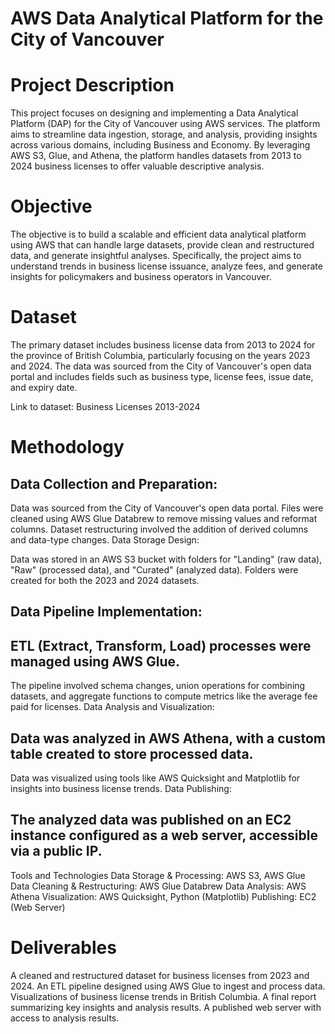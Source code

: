 
# AWS Data Analytical Platform for the City of Vancouver

# Project Description
This project focuses on designing and implementing a Data Analytical Platform (DAP) for the City of Vancouver using AWS services. The platform aims to streamline data ingestion, storage, and analysis, providing insights across various domains, including Business and Economy. By leveraging AWS S3, Glue, and Athena, the platform handles datasets from 2013 to 2024 business licenses to offer valuable descriptive analysis.

# Objective
The objective is to build a scalable and efficient data analytical platform using AWS that can handle large datasets, provide clean and restructured data, and generate insightful analyses. Specifically, the project aims to understand trends in business license issuance, analyze fees, and generate insights for policymakers and business operators in Vancouver.

# Dataset
The primary dataset includes business license data from 2013 to 2024 for the province of British Columbia, particularly focusing on the years 2023 and 2024. The data was sourced from the City of Vancouver's open data portal and includes fields such as business type, license fees, issue date, and expiry date.

Link to dataset: Business Licenses 2013-2024

# Methodology
## Data Collection and Preparation:

Data was sourced from the City of Vancouver's open data portal.
Files were cleaned using AWS Glue Databrew to remove missing values and reformat columns.
Dataset restructuring involved the addition of derived columns and data-type changes.
Data Storage Design:

Data was stored in an AWS S3 bucket with folders for "Landing" (raw data), "Raw" (processed data), and "Curated" (analyzed data).
Folders were created for both the 2023 and 2024 datasets.
## Data Pipeline Implementation:

## ETL (Extract, Transform, Load) processes were managed using AWS Glue.
The pipeline involved schema changes, union operations for combining datasets, and aggregate functions to compute metrics like the average fee paid for licenses.
Data Analysis and Visualization:

## Data was analyzed in AWS Athena, with a custom table created to store processed data.
Data was visualized using tools like AWS Quicksight and Matplotlib for insights into business license trends.
Data Publishing:

## The analyzed data was published on an EC2 instance configured as a web server, accessible via a public IP.
Tools and Technologies
Data Storage & Processing: AWS S3, AWS Glue
Data Cleaning & Restructuring: AWS Glue Databrew
Data Analysis: AWS Athena
Visualization: AWS Quicksight, Python (Matplotlib)
Publishing: EC2 (Web Server)
# Deliverables
A cleaned and restructured dataset for business licenses from 2023 and 2024.
An ETL pipeline designed using AWS Glue to ingest and process data.
Visualizations of business license trends in British Columbia.
A final report summarizing key insights and analysis results.
A published web server with access to analysis results.



